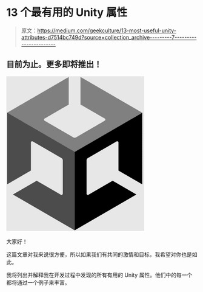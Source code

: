 # 13 个最有用的 Unity 属性

> 原文：<https://medium.com/geekculture/13-most-useful-unity-attributes-d7514bc749d?source=collection_archive---------7----------------------->

## 目前为止。更多即将推出！

![](img/a2b80e0d04dc1b2163bce4a6a7b797a1.png)

大家好！

这篇文章对我来说很方便，所以如果我们有共同的激情和目标，我希望对你也是如此。

我将列出并解释我在开发过程中发现的所有有用的 Unity 属性。他们中的每一个都将通过一个例子来丰富。